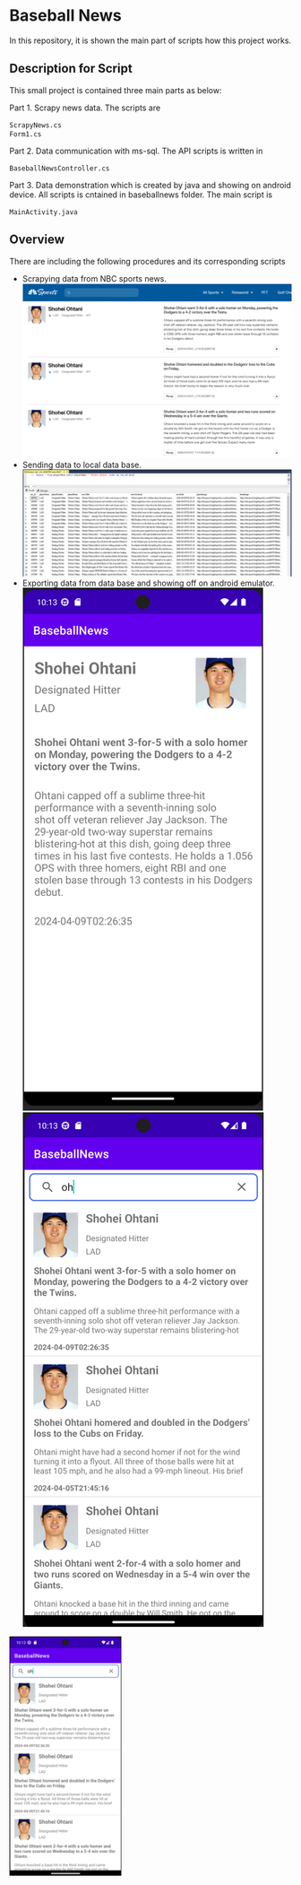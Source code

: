 # Baseball News
In this repository, it is shown the main part of scripts how this project works. 

## Description for Script
This small project is contained three main parts as below:

Part 1. Scrapy news data. The scripts are
    
    ScrapyNews.cs
    Form1.cs

Part 2. Data communication with ms-sql. The API scripts is written in
    
    BaseballNewsController.cs

Part 3. Data demonstration which is created by java and showing on android device. All scripts is cntained in baseballnews folder. The main script is
    
    MainActivity.java

## Overview
There are including the following procedures and its corresponding scripts
- Scrapying data from NBC sports news.
![](images/nbcnews.png?raw=true)
- Sending data to local data base.
![](images/sql.png?raw=true)
- Exporting data from data base and showing off on android emulator.
![](images/android2.png?raw=true)
![](images/android1.png?raw=true)
<img src="images/android1.png" alt="drawing" width="200"/>


